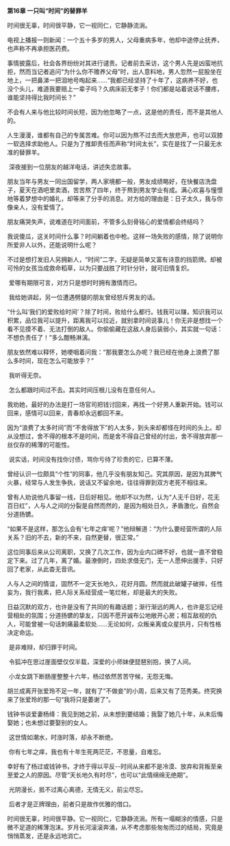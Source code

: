 **第16章 一只叫“时间”的替罪羊**



  时间很无辜，时间很平静，它一视同仁，它静静流淌。 

​    电视上播报一则新闻：一个五十多岁的男人，父母重病多年，他却中途停止抚养，也声称不再承担医药费。 

​    事情披露后，社会各界纷纷对其进行谴责。记者前去采访，这个男人先是凶蛮地抗拒，然而当记者追问“为什么你不赡养父母”时，出人意料地，男人忽然一屁股坐在地上，一把鼻涕一把泪地号啕起来……“我都已经坚持了十年了，这病养不好，也没个头儿，难道我要赔上一辈子吗？久病床前无孝子！你们都是站着说话不腰疼，谁能坚持得比我时间长？” 

​    不会有人来与他比较时间长短，因为他忽略了一点，这是他的责任，而不是其他人的。 

​    人生漫漫，谁都有自己的专属苦难。你可以因为熬不过去而大放悲声，也可以双膝一软选择求助他人。只是为了推卸责任而声称“时间太长”，实在是找了一只最无水准的替罪羊。 

​    深夜接到一位朋友的越洋电话，讲述失恋故事。 

​    朋友当年与男友一同出国留学，两人家境都一般，男友成绩略好，在快餐店洗盘子，夏天在酒吧里卖酒，苦苦熬了四年，终于熬到男友学业有成。满心欢喜与憧憬地等着梦想中的婚礼，却等来了分手的消息。对方给的理由是：日子太久，我与你像亲人，没有爱情了。 

​    朋友痛哭失声，说难道在时间面前，不管多么刻骨铭心的爱情都会终结吗？ 

​    我说傻瓜，这关时间什么事？时间躺着也中枪。这样一场失败的感情，除了说明你所爱非人以外，还能说明什么呢？ 

​    不过是想打发旧人另拥新人，“时间”二字，无疑是简单又富有诗意的挡箭牌。却被可怜的女孩当成救命稻草，以为只要战胜了时针分针，就可旧情复炽。 

​    爱哪有期限可言，对方只是想时时拥有激情而已。 

​    我给她讲起，另一位遭遇劈腿的朋友曾经怒斥男友的话。 

​    “什么叫‘我们的爱败给时间’？除了时间，败给什么都行。钱我可以赚，知识我可以积累，品位我可以提升，距离我可以拉近，就别拿时间说事儿！你无非是想找一个看不见摸不着、无法打倒的敌人。你偷偷藏在这敌人身后装弱小，其实就一句话：不想负责任了！”多么酣畅淋漓。 

​    朋友依然难以释怀，她哽咽着问我：“那我要怎么办呢？我已经在他身上浪费了那么多时间，现在怎么可能放手？” 

​    我听得无奈。 

​    怎么都跟时间过不去。其实时间压根儿没有在意任何人。 

​    我劝她，最好的办法是打一场官司把钱讨回来，再找一个好男人重新开始。钱可以回来，感情可以回来，青春却永远都回不来。 

​    因为“浪费了太多时间”而“不舍得放下”的人太多，到头来却都怪在时间的头上。却从没想过，舍不得的根本不是时间，而是舍不得自己曾经的付出，舍不得放弃那一丝仅存的稀薄的可能性。 

​    说实话，时间没有找你讨债，骂你亏待了珍贵的它，已算不薄。 

​    曾经认识一位颇具“个性”的同事，他几乎没有朋友知己。究其原因，是因为其脾气火暴，经常与人发生争执，说话又不留余地，往往得罪到双方老死不相往来。 

​    曾有人劝说他凡事留一线，日后好相见。他却不以为然，认为“人无千日好，花无百日红”，人与人之间的分裂是自然而然的，是因为相处日久，矛盾激化，自然会分道扬镳。 

​    “如果不是这样，那怎么会有‘七年之痒’呢？”他辩解道：“为什么要经营所谓的人际关系？旧的不去，新的不来，自然更替，很正常。” 

​    这位同事后来从公司离职，又换了几次工作，因为业内口碑不好，也就一直不曾稳定下来。过了几年，离了婚。最潦倒时，四处求借无门，无一人愿伸出援手，只好回了老家，从此杳无音讯。 

​    人与人之间的情谊，固然不一定天长地久，花好月圆。然而就此破罐子破摔，任性妄为，我行我素，把人际关系经营成一笔烂帐，却是最大的失败。 

​    日益沉默的双方，也许是没有了共同的有趣话题；渐行渐远的两人，也许是忘记经营相处的氛围；分道扬镳的挚友，只因不愿开诚布公地敞开心房；相互敌视的仇人，可能曾被一句话刺痛最柔软处……无论如何，众叛亲离或众星拱月，只有性格决定命运。 

​    是非难辩，却归罪于时间。 

​    令狐冲在思过崖面壁仅仅半载，深爱的小师妹便琵琶别抱，换了人间。 

​    小龙女跳下断肠崖整整十六年，杨过依然苦苦守候，无怨无悔。 

​    胡兰成离开张爱玲不足一年，就有了“不做妾”的小周，后来又有了范秀美。终究换来了张爱玲的那一句“我将只是萎谢了”。 

​    钱钟书谈爱妻杨绛：我见到她之前，从未想到要结婚；我娶了她几十年，从未后悔娶她；也未想过要娶别的女人。 

​    这世情如潮水，时涨时落，却永不断绝。 

​    你有七年之痒，我也有十年生死两茫茫，不思量，自难忘。 

​    幸好有了杨过或钱钟书，才终于得以平反--时间从来都不是冷漠、放弃和背叛至亲至爱之人的原因。尽管“天长地久有时尽”，也可以“此情绵绵无绝期”。 

​    光阴漫长，抵不过离心离德，无情无义，前尘尽忘。 

​    后者才是正牌理由，前者只是故作优雅的借口。 

​    时间很无辜，时间很平静。它一视同仁，它静静流淌。所有一塌糊涂的情感，只是微不足道的稀薄泡沫。岁月长河滚滚奔涌，从不考虑那些匆匆而过的结局，究竟是悄悄蒸发，还是永远地消亡。  